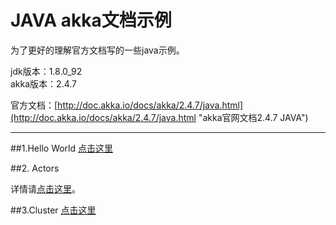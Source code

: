 #  JAVA akka文档示例

为了更好的理解官方文档写的一些java示例。

jdk版本：1.8.0_92  
akka版本：2.4.7  

官方文档：[http://doc.akka.io/docs/akka/2.4.7/java.html](http://doc.akka.io/docs/akka/2.4.7/java.html "akka官网文档2.4.7 JAVA")


----------
##1.Hello World
[点击这里](https://github.com/SpringDRen/akkalearning/tree/master/myakka/src/main/java/com/rlc/akka/helloword)

##2. Actors 

详情请[点击这里](https://github.com/SpringDRen/akkalearning/tree/master/myakka/src/main/java/com/rlc/akka/actors)。

##3.Cluster
[点击这里](https://github.com/SpringDRen/akkalearning/tree/master/myakka/src/main/java/com/rlc/akka/cluster)


 
